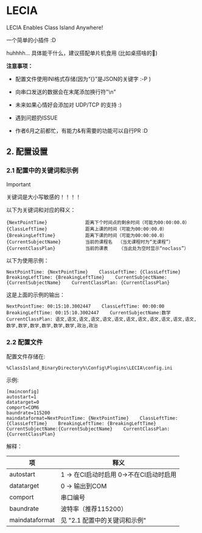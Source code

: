 # LECIA
LECIA Enables Class Island Anywhere!

一个简单的小插件 :D

huhhhh... 具体能干什么，建议搭配单片机食用 (比如桌搭啥的🤔)

**注意事项：**

- 配置文件使用INI格式存储(因为“{}”是JSON的关键字  :-P )

- 向串口发送的数据会在末尾添加换行符"\n"

- 未来如果心情好会添加对 UDP/TCP 的支持 :)

- 遇到问题扔ISSUE

- 作者6月之前都忙，有能力&有需要的功能可以自行PR :D

## 2. 配置设置
### 2.1 配置中的关键词和示例

> [!important]
> 关键词是大小写敏感的！！！！

以下为关键词和对应的释义：

    {NextPointTime}              距离下个时间点的剩余时间（可能为00:00:00.0）
    {ClassLeftTime}              距离上课的时间（可能为00:00:00.0）
    {BreakingLeftTime}           距离下课的时间（可能为00:00:00.0）
    {CurrentSubjectName}         当前的课程名  （当无课程时为“无课程”）
    {CurrentClassPlan}           当前的课表    （当此处为空时显示“noclass”）

以下为使用示例：

    NextPointTime: {NextPointTime}    ClassLeftTime: {ClassLeftTime}    BreakingLeftTime: {BreakingLeftTime}    CurrentSubjectName:{CurrentSubjectName}    CurrentClassPlan: {CurrentClassPlan}

这是上面的示例的输出：

    NextPointTime: 00:15:10.3002447    ClassLeftTime: 00:00:00    BreakingLeftTime: 00:15:10.3002447    CurrentSubjectName:数学    CurrentClassPlan: 语文,语文,语文,语文,语文,语文,语文,语文,语文,语文,语文,语文,数学,数学,数学,数学,数学,数学,政治,政治


### 2.2 配置文件

配置文件存储在:

    %ClassIsland_BinaryDirectory%\Config\Plugins\LECIA\config.ini

示例:
 
    [mainconfig]
    autostart=1
    datatarget=0
    comport=COM6
    baundrate=115200
    maindataformat=NextPointTime: {NextPointTime}    ClassLeftTime: {ClassLeftTime}    BreakingLeftTime: {BreakingLeftTime}    CurrentSubjectName:{CurrentSubjectName}    CurrentClassPlan: {CurrentClassPlan}

解释：

项| 释义
--------|---
autostart|1 -> 在CI启动时启用   0->不在CI启动时启用
datatarget|0 -> 输出到COM
comport|串口编号
baundrate|波特率（推荐115200）
maindataformat|见 "2.1 配置中的关键词和示例"

